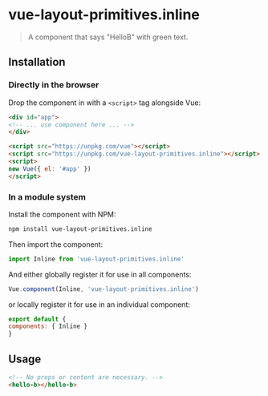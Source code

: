 # vue-layout-primitives.inline

> A component that says "HelloB" with green text.

## Installation

### Directly in the browser

Drop the component in with a `<script>` tag alongside Vue:

```html
<div id="app">
<!-- ... use component here ... -->
</div>

<script src="https://unpkg.com/vue"></script>
<script src="https://unpkg.com/vue-layout-primitives.inline"></script>
<script>
new Vue({ el: '#app' })
</script>
```

### In a module system

Install the component with NPM:

```bash
npm install vue-layout-primitives.inline
```

Then import the component:

```js
import Inline from 'vue-layout-primitives.inline'
```

And either globally register it for use in all components:

```js
Vue.component(Inline, 'vue-layout-primitives.inline')
```

or locally register it for use in an individual component:

```js
export default {
components: { Inline }
}
```

## Usage

```html
<!-- No props or content are necessary. -->
<hello-b></hello-b>
```
